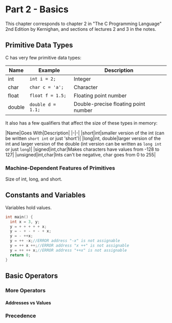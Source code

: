 # Part 2 - Basics
This chapter corresponds to chapter 2 in "The C Programming Language" 2nd Edition by Kernighan, and sections of lectures 2 and 3 in the notes.

## Primitive Data Types
C has very few primitive data types:

|Name|Example|Description|
|-|-|-|
|int|`int i = 2;`|Integer|
|char|`char c = 'a';`|Character|
|float|`float f = 1.5;`|Floating point number|
|double|`double d = 1.1;`|Double-precise floating point number|

It also has a few qualifiers that affect the size of these types in memory:

|Name|Goes With|Description|
|-|-|
|short|int|smaller version of the int (can be written `short int` or just 'short')|
|long|int, double|larger version of the int and larger version of the double (int version can be written as `long int` or just `long`)|
|signed|int,char|Makes characters have values from -128 to 127|
|unsigned|int,char|Ints can't be negative, char goes from 0 to 255|


### Machine-Dependent Features of Primitives
Size of int, long, and short.

## Constants and Variables
Variables hold values.

```C
int main() {
  int x = 3, y;
  y = + + + + + x;
  y = - + - + - + x;
  y = - ++x;
  y = ++ -x;//ERROR address "-x" is not assignable
  y = ++ x ++;//ERROR address "x ++" is not assignable
  y = ++ ++ x;//ERROR address "++x" is not assignable
  return 0;
}
```

## Basic Operators



### More Operators

#### Addresses vs Values

### Precedence

